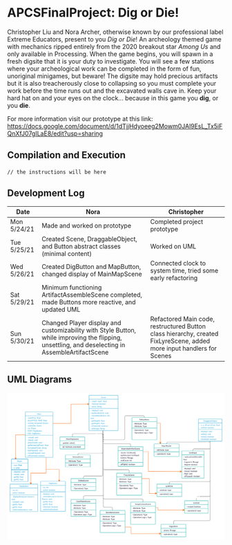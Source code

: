 # APCSFinalProject: Dig or Die!

Christopher Liu and Nora Archer, otherwise known by our professional label
Extreme Educators, present to you *Dig or Die*! An archeology themed game with
mechanics ripped entirely from the 2020 breakout star *Among Us* and only
available in Processing. When the game begins, you will spawn in a fresh
digsite that it is your duty to investigate. You will see a few stations where
your archeological work can be completed in the form of fun, unoriginal
minigames, but beware! The digsite may hold precious artifacts but it is also
treacherously close to collapsing so you must complete your work before the
time runs out and the excavated walls cave in. Keep your hard hat on and your
eyes on the clock... because in this game you **dig**, or you **die**.

For more information visit our prototype at this link:
https://docs.google.com/document/d/1dTjjHdyoeeg2Mowm0JAl9EsL_Tx5iFQnXfJ07gILaE8/edit?usp=sharing

## Compilation and Execution
```
// the instructions will be here
```

## Development Log
| Date | Nora | Christopher |
| ---- | ---- | ----------- |
| Mon 5/24/21 | Made and worked on prototype | Completed project prototype |
| Tue 5/25/21 | Created Scene, DraggableObject, and Button abstract classes (minimal content) | Worked on UML |
| Wed 5/26/21 | Created DigButton and MapButton, changed display of MainMapScene | Connected clock to system time, tried some early refactoring |
| Sat 5/29/21 | Minimum functioning ArtifactAssembleScene completed, made Buttons more reactive, and updated UML |  |
| Sun 5/30/21 | Changed Player display and customizability with Style Button, while improving the flipping, unsettling, and deselecting in AssembleArtifactScene  | Refactored Main code, restructured Button class hierarchy, created FixLyreScene, added more input handlers for Scenes |

## UML Diagrams
![UML Diagram](/img/APCS%20Final%20Project.png)
